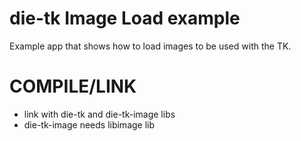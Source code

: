 # die-tk Image Load example
Example app that shows how to load images to be used with the TK.

# COMPILE/LINK
- link with die-tk and die-tk-image libs
- die-tk-image needs libimage lib